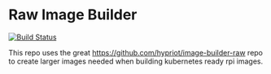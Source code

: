 # Raw Image Builder

[![Build Status](https://travis-ci.org/Tombar/image-builder-raw.svg?branch=master)](https://travis-ci.org/Tombar/image-builder-raw)

This repo uses the great https://github.com/hypriot/image-builder-raw repo to create larger images needed when building kubernetes ready rpi images.
